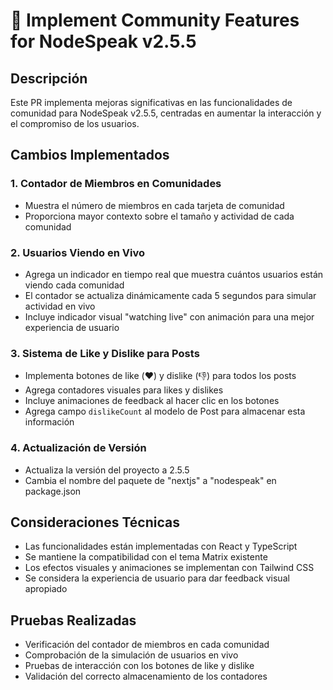 # 📌 Implement Community Features for NodeSpeak v2.5.5

## Descripción
Este PR implementa mejoras significativas en las funcionalidades de comunidad para NodeSpeak v2.5.5, centradas en aumentar la interacción y el compromiso de los usuarios.

## Cambios Implementados

### 1. Contador de Miembros en Comunidades
- Muestra el número de miembros en cada tarjeta de comunidad
- Proporciona mayor contexto sobre el tamaño y actividad de cada comunidad

### 2. Usuarios Viendo en Vivo
- Agrega un indicador en tiempo real que muestra cuántos usuarios están viendo cada comunidad
- El contador se actualiza dinámicamente cada 5 segundos para simular actividad en vivo
- Incluye indicador visual "watching live" con animación para una mejor experiencia de usuario

### 3. Sistema de Like y Dislike para Posts
- Implementa botones de like (❤️) y dislike (👎) para todos los posts
- Agrega contadores visuales para likes y dislikes
- Incluye animaciones de feedback al hacer clic en los botones
- Agrega campo `dislikeCount` al modelo de Post para almacenar esta información

### 4. Actualización de Versión
- Actualiza la versión del proyecto a 2.5.5
- Cambia el nombre del paquete de "nextjs" a "nodespeak" en package.json

## Consideraciones Técnicas
- Las funcionalidades están implementadas con React y TypeScript
- Se mantiene la compatibilidad con el tema Matrix existente
- Los efectos visuales y animaciones se implementan con Tailwind CSS
- Se considera la experiencia de usuario para dar feedback visual apropiado

## Pruebas Realizadas
- Verificación del contador de miembros en cada comunidad
- Comprobación de la simulación de usuarios en vivo
- Pruebas de interacción con los botones de like y dislike
- Validación del correcto almacenamiento de los contadores
